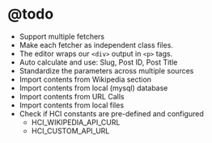 # @todo

 * Support multiple fetchers
 * Make each fetcher as independent class files.
 * The editor wraps our `<div>` output in `<p>` tags.
 * Auto calculate and use: Slug, Post ID, Post Title
 * Standardize the parameters across multiple sources
 * Import contents from Wikipedia section
 * Import contents from local (mysql) database
 * Import contents from URL Calls
 * Import contents from local files
 * Check if HCI constants are pre-defined and configured
   * HCI_WIKIPEDIA_API_CURL
   * HCI_CUSTOM_API_URL
